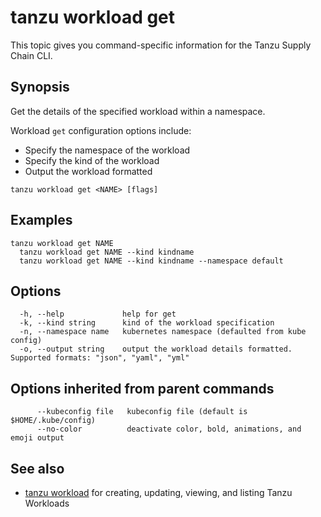 # tanzu workload get

This topic gives you command-specific information for the Tanzu Supply Chain CLI.

## Synopsis

Get the details of the specified workload within a namespace.

Workload `get` configuration options include:

- Specify the namespace of the workload
- Specify the kind of the workload
- Output the workload formatted

```console
tanzu workload get <NAME> [flags]
```

## Examples

```console
tanzu workload get NAME
  tanzu workload get NAME --kind kindname
  tanzu workload get NAME --kind kindname --namespace default
```

## Options

```console
  -h, --help             help for get
  -k, --kind string      kind of the workload specification
  -n, --namespace name   kubernetes namespace (defaulted from kube config)
  -o, --output string    output the workload details formatted. Supported formats: "json", "yaml", "yml"
```

## Options inherited from parent commands

```console
      --kubeconfig file   kubeconfig file (default is $HOME/.kube/config)
      --no-color          deactivate color, bold, animations, and emoji output
```

## See also

- [tanzu workload](tanzu_workload.hbs.md) for creating, updating, viewing, and listing Tanzu
  Workloads